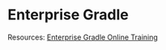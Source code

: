 # Enterprise Gradle

Resources:
[Enterprise Gradle Online Training](https://gradle.org/training/developer-productivity-with-gradle-enterprise/pre-recorded/)

